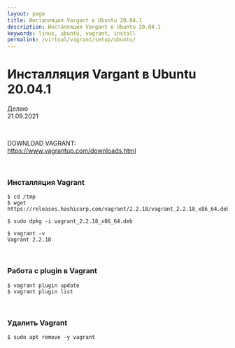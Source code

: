 ```yaml
---
layout: page
title: Инсталляция Vargant в Ubuntu 20.04.1
description: Инсталляция Vargant в Ubuntu 20.04.1
keywords: linux, ubuntu, vagrant, install
permalink: /virtual/vagrant/setup/ubuntu/
---
```


# Инсталляция Vargant в Ubuntu 20.04.1

Делаю  
21.09.2021

<br/>

DOWNLOAD VAGRANT:  
https://www.vagrantup.com/downloads.html

<br/>

### Инсталляция Vagrant

    $ cd /tmp
    $ wget https://releases.hashicorp.com/vagrant/2.2.18/vagrant_2.2.18_x86_64.deb

    $ sudo dpkg -i vagrant_2.2.18_x86_64.deb

    $ vagrant -v
    Vagrant 2.2.18

<br/>

### Работа с plugin в Vagrant

    $ vagrant plugin update
    $ vagrant plugin list

<br/>

### Удалить Vagrant

    $ sudo apt remove -y vagrant

